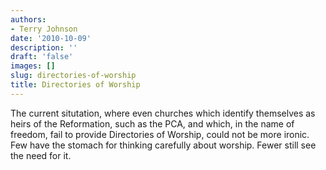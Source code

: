 ```yaml
---
authors:
- Terry Johnson
date: '2010-10-09'
description: ''
draft: 'false'
images: []
slug: directories-of-worship
title: Directories of Worship
---
```


The current situtation, where even churches which identify themselves as heirs of the Reformation, such as the PCA, and which, in the name of freedom, fail to provide Directories of Worship, could not be more ironic. Few have the stomach for thinking carefully about worship. Fewer still see the need for it.